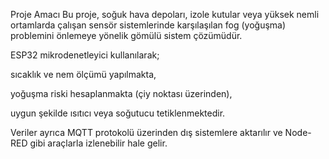 Proje Amacı
Bu proje, soğuk hava depoları, izole kutular veya yüksek nemli ortamlarda çalışan sensör sistemlerinde karşılaşılan fog (yoğuşma) problemini önlemeye yönelik gömülü sistem çözümüdür.

ESP32 mikrodenetleyici kullanılarak;

sıcaklık ve nem ölçümü yapılmakta,

yoğuşma riski hesaplanmakta (çiy noktası üzerinden),

uygun şekilde ısıtıcı veya soğutucu tetiklenmektedir.

Veriler ayrıca MQTT protokolü üzerinden dış sistemlere aktarılır ve Node-RED gibi araçlarla izlenebilir hale gelir.